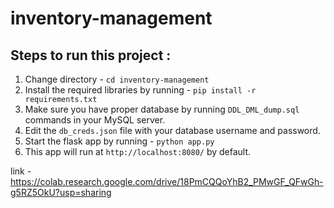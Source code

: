 # inventory-management

## Steps to run this project :
1. Change directory - `cd inventory-management`
2. Install the required libraries by running - `pip install -r requirements.txt`
3. Make sure you have proper database by running `DDL_DML_dump.sql` commands in your MySQL server.
4. Edit the `db_creds.json` file with your database username and password.
5. Start the flask app by running - `python app.py`
6. This app will run at `http://localhost:8080/` by default. 

link - https://colab.research.google.com/drive/18PmCQQoYhB2_PMwGF_QFwGh-g5RZ5OkU?usp=sharing